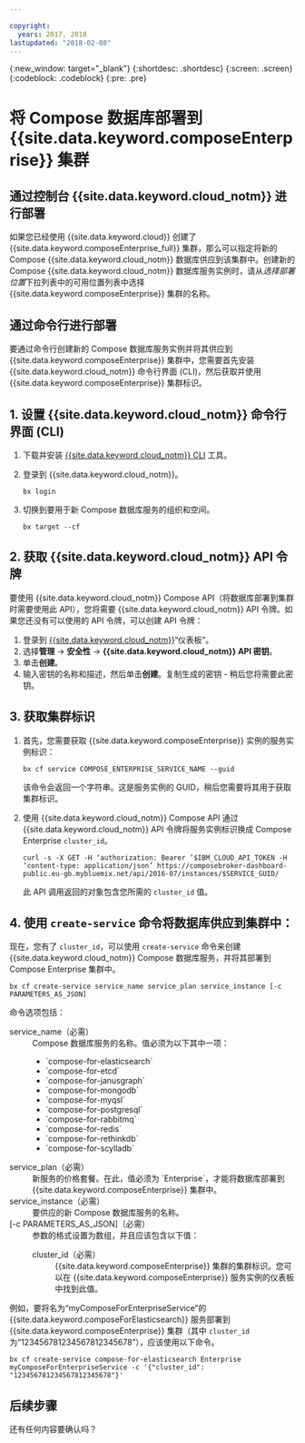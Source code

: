 ```yaml
---

copyright:
  years: 2017, 2018
lastupdated: "2018-02-08"
---
```


{:new_window: target="_blank"}
{:shortdesc: .shortdesc}
{:screen: .screen}
{:codeblock: .codeblock}
{:pre: .pre}

# 将 Compose 数据库部署到 {{site.data.keyword.composeEnterprise}} 集群

## 通过控制台 {{site.data.keyword.cloud_notm}} 进行部署

如果您已经使用 {{site.data.keyword.cloud}} 创建了 {{site.data.keyword.composeEnterprise_full}} 集群，那么可以指定将新的 Compose {{site.data.keyword.cloud_notm}} 数据库供应到该集群中。创建新的 Compose {{site.data.keyword.cloud_notm}} 数据库服务实例时，请从*选择部署位置*下拉列表中的可用位置列表中选择 {{site.data.keyword.composeEnterprise}} 集群的名称。

## 通过命令行进行部署

要通过命令行创建新的 Compose 数据库服务实例并将其供应到 {{site.data.keyword.composeEnterprise}} 集群中，您需要首先安装 {{site.data.keyword.cloud_notm}} 命令行界面 (CLI)，然后获取并使用 {{site.data.keyword.composeEnterprise}} 集群标识。

## 1. 设置 {{site.data.keyword.cloud_notm}} 命令行界面 (CLI) 

1. 下载并安装 [{{site.data.keyword.cloud_notm}} CLI](https://console.bluemix.net/docs/cli/reference/bluemix_cli/download_cli.html) 工具。
2. 登录到 {{site.data.keyword.cloud_notm}}。

    ```
    bx login
    ```

3. 切换到要用于新 Compose 数据库服务的组织和空间。

    ```
    bx target --cf
    ```

## 2. 获取 {{site.data.keyword.cloud_notm}} API 令牌

要使用 {{site.data.keyword.cloud_notm}} Compose API（将数据库部署到集群时需要使用此 API），您将需要 {{site.data.keyword.cloud_notm}} API 令牌。如果您还没有可以使用的 API 令牌，可以创建 API 令牌：

1. 登录到 [{{site.data.keyword.cloud_notm}}](console.{DomainName}.bluemix.net)“仪表板”。
2. 选择**管理** -> **安全性** -> **{{site.data.keyword.cloud_notm}} API 密钥**。
3. 单击**创建**。
4. 输入密钥的名称和描述，然后单击**创建**。复制生成的密钥 - 稍后您将需要此密钥。

## 3. 获取集群标识

1. 首先，您需要获取 {{site.data.keyword.composeEnterprise}} 实例的服务实例标识：

    ```
    bx cf service COMPOSE_ENTERPRISE_SERVICE_NAME --guid
    ```

    该命令会返回一个字符串。这是服务实例的 GUID，稍后您需要将其用于获取集群标识。

2. 使用 {{site.data.keyword.cloud_notm}} Compose API 通过 {{site.data.keyword.cloud_notm}} API 令牌将服务实例标识换成 Compose Enterprise `cluster_id`。

    ```
    curl -s -X GET -H ‘authorization: Bearer ’$IBM_CLOUD_API_TOKEN -H ‘content-type: application/json’ https://composebroker-dashboard-public.eu-gb.mybluemix.net/api/2016-07/instances/$SERVICE_GUID/
    ```

    此 API 调用返回的对象包含您所需的 `cluster_id` 值。

## 4. 使用 `create-service` 命令将数据库供应到集群中：

现在，您有了 `cluster_id`，可以使用 `create-service` 命令来创建 {{site.data.keyword.cloud_notm}} Compose 数据库服务，并将其部署到 Compose Enterprise 集群中。


```
bx cf create-service service_name service_plan service_instance [-c PARAMETERS_AS_JSON]
```

命令选项包括：

<dl>
<dt>service_name（必需）</dt>
<dd>
Compose 数据库服务的名称。值必须为以下其中一项：
    <ul>
        <li>`compose-for-elasticsearch`</li>
        <li>`compose-for-etcd`</li>
        <li>`compose-for-janusgraph`</li>
        <li>`compose-for-mongodb`</li>
        <li>`compose-for-myqsl`</li>
        <li>`compose-for-postgresql`</li>
        <li>`compose-for-rabbitmq`</li>
        <li>`compose-for-redis`</li>
        <li>`compose-for-rethinkdb`</li>
        <li>`compose-for-scylladb`</li>
    </ul>
</dd>
<dt>service_plan（必需）</dt>
<dd>
新服务的价格套餐。在此，值必须为 `Enterprise`，才能将数据库部署到 {{site.data.keyword.composeEnterprise}} 集群中。
</dd>
<dt>service_instance（必需）</dt>
<dd>
要供应的新 Compose 数据库服务的名称。
</dd>
<dt>[-c PARAMETERS_AS_JSON]（必需）</dt>
<dd>
参数的格式设置为数组，并且应该包含以下值：
    <dl>
    <dt>cluster_id（必需）</dt>
    <dd>{{site.data.keyword.composeEnterprise}} 集群的集群标识。您可以在 {{site.data.keyword.composeEnterprise}} 服务实例的仪表板中找到此值。
    </dd>
    </dl>
</dd>
</dl>

例如，要将名为“myComposeForEnterpriseService”的 {{site.data.keyword.composeForElasticsearch}} 服务部署到 {{site.data.keyword.composeEnterprise}} 集群（其中 `cluster_id` 为“123456781234567812345678”），应该使用以下命令。

```
bx cf create-service compose-for-elasticsearch Enterprise myComposeForEnterpriseService -c '{"cluster_id": "123456781234567812345678"}'
```

## 后续步骤

还有任何内容要确认吗？
